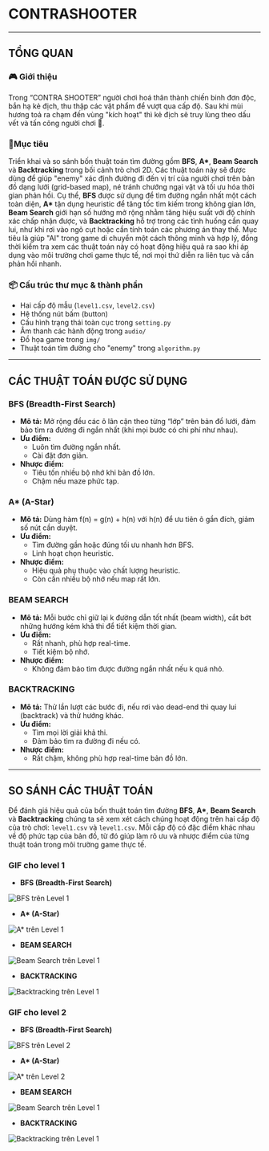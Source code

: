 # CONTRASHOOTER
---

## TỔNG QUAN

### 🎮 Giới thiệu
Trong “CONTRA SHOOTER” người chơi hoá thân thành chiến binh đơn độc, bắn hạ kẻ địch, thu thập các vật phẩm để vượt qua cấp độ. Sau khi mùi hương toả ra chạm đến vùng "kích hoạt" thì kẻ địch sẽ truy lùng theo dấu vết và tấn công người chơi 🔫. 

### 🎯Mục tiêu
Triển khai và so sánh bốn thuật toán tìm đường gồm **BFS**, **A\***, **Beam Search** và **Backtracking** trong bối cảnh trò chơi 2D. Các thuật toán này sẽ được dùng để giúp "enemy" xác định đường đi đến vị trí của người chơi trên bản đồ dạng lưới (grid-based map), né tránh chướng ngại vật và tối ưu hóa thời gian phản hồi. Cụ thể, **BFS** được sử dụng để tìm đường ngắn nhất một cách toàn diện, **A\*** tận dụng heuristic để tăng tốc tìm kiếm trong không gian lớn, **Beam Search** giới hạn số hướng mở rộng nhằm tăng hiệu suất với độ chính xác chấp nhận được, và **Backtracking** hỗ trợ trong các tình huống cần quay lui, như khi rơi vào ngõ cụt hoặc cần tính toán các phương án thay thế. Mục tiêu là giúp "AI" trong game di chuyển một cách thông minh và hợp lý, đồng thời kiểm tra xem các thuật toán này có hoạt động hiệu quả ra sao khi áp dụng vào môi trường chơi game thực tế, nơi mọi thứ diễn ra liên tục và cần phản hồi nhanh.

### 📦 Cấu trúc thư mục & thành phần
- Hai cấp độ mẫu (`level1.csv`, `level2.csv`)  
- Hệ thống nút bấm (button)
- Cấu hình trạng thái toàn cục trong `setting.py`  
- Âm thanh các hành động trong `audio/`  
- Đồ họa game trong `img/`  
- Thuật toán tìm đường cho "enemy" trong `algorithm.py`  
---

## CÁC THUẬT TOÁN ĐƯỢC SỬ DỤNG

### BFS (Breadth-First Search)
- **Mô tả:** Mở rộng đều các ô lân cận theo từng “lớp” trên bản đồ lưới, đảm bảo tìm ra đường đi ngắn nhất (khi mọi bước có chi phí như nhau).  
- **Ưu điểm:**  
  - Luôn tìm đường ngắn nhất.  
  - Cài đặt đơn giản.  
- **Nhược điểm:**  
  - Tiêu tốn nhiều bộ nhớ khi bản đồ lớn.  
  - Chậm nếu maze phức tạp.  

### A* (A-Star)
- **Mô tả:** Dùng hàm f(n) = g(n) + h(n) với h(n) để ưu tiên ô gần đích, giảm số nút cần duyệt.
- **Ưu điểm:**  
  - Tìm đường gần hoặc đúng tối ưu nhanh hơn BFS.
  - Linh hoạt chọn heuristic.
- **Nhược điểm:**  
  - Hiệu quả phụ thuộc vào chất lượng heuristic.
  - Còn cần nhiều bộ nhớ nếu map rất lớn.

### BEAM SEARCH
- **Mô tả:** Mỗi bước chỉ giữ lại k đường dẫn tốt nhất (beam width), cắt bớt những hướng kém khả thi để tiết kiệm thời gian.
- **Ưu điểm:**  
  - Rất nhanh, phù hợp real-time.
  - Tiết kiệm bộ nhớ.
- **Nhược điểm:**  
  - Không đảm bảo tìm được đường ngắn nhất nếu k quá nhỏ.

### BACKTRACKING
- **Mô tả:** Thử lần lượt các bước đi, nếu rơi vào dead-end thì quay lui (backtrack) và thử hướng khác.
- **Ưu điểm:**  
  - Tìm mọi lời giải khả thi.
  - Đảm bảo tìm ra đường đi nếu có.
- **Nhược điểm:**  
  - Rất chậm, không phù hợp real-time bản đồ lớn.
---

## SO SÁNH CÁC THUẬT TOÁN
Để đánh giá hiệu quả của bốn thuật toán tìm đường **BFS**, **A\***, **Beam Search** và **Backtracking** chúng ta sẽ xem xét cách chúng hoạt động trên hai cấp độ của trò chơi: `level1.csv` và `level1.csv`. Mỗi cấp độ có đặc điểm khác nhau về độ phức tạp của bản đồ, từ đó giúp làm rõ ưu và nhược điểm của từng thuật toán trong môi trường game thực tế.

### GIF cho level 1
- **BFS (Breadth-First Search)**

![BFS trên Level 1](assets/BFS_Level1.gif)

- **A\* (A-Star)**

![A* trên Level 1](assets/AStar_Level1.gif)

- **BEAM SEARCH**

![Beam Search trên Level 1](assets/BeamSearch_Level1.gif)

- **BACKTRACKING**

![Backtracking trên Level 1](assets/Backtracking_Level1.gif)


### GIF cho level 2
- **BFS (Breadth-First Search)**

![BFS trên Level 2](assets/BFS_Level2.gif)

- **A\* (A-Star)**

![A* trên Level 2](assets/AStar_Level2.gif)

- **BEAM SEARCH**

![Beam Search trên Level 1](assets/BeamSearch_Level2.gif)

- **BACKTRACKING**

![Backtracking trên Level 1](assets/Backtracking_Level2.gif)